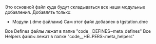 Это основной файл куда будут складываться все наши модульные добавления.
Добавлять только:
* Модули (.dme файлами)
Сам этот файл добавлен в tgstation.dme

Все Defines файлы лежат в папке "code\__DEFINES\~meta_defines\"
Все Helpers файлы лежат в папке "code\__HELPERS\~meta_helpers\"

